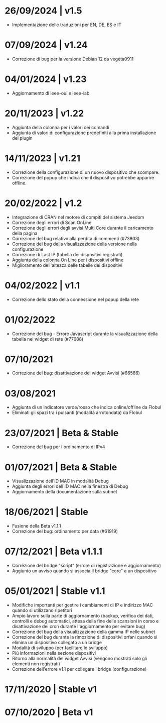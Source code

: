 # 26/09/2024 | v1.5
* Implementazione delle traduzioni per EN, DE, ES e IT

# 07/09/2024 | v1.24
* Correzione di bug per la versione Debian 12 da vegeta0911

# 04/01/2024 | v1.23
* Aggiornamento di ieee-oui e ieee-iab

# 20/11/2023 | v1.22
* Aggiunta della colonna per i valori dei comandi
* Aggiunta di valori di configurazione predefiniti alla prima installazione del plugin

# 14/11/2023 | v1.21
* Correzione della configurazione di un nuovo dispositivo che scompare.
* Correzione del popup che indica che il dispositivo potrebbe apparire offline.

# 20/02/2022 | v1.2
* Integrazione di CRAN nel motore di compiti del sistema Jeedom
* Correzione degli errori di Scan OnLine
* Correzione degli errori degli avvisi Multi Core durante il caricamento della pagina
* Correzione del bug relativo alla perdita di commenti (#73803)
* Correzione del bug della visualizzazione della versione nella configurazione
* Correzione di Last IP (tabella dei dispositivi registrati)
* Aggiunta della colonna On Line per i dispositivi offline
* Miglioramento dell'altezza delle tabelle dei dispositivi

# 04/02/2022 | v1.1
* Correzione dello stato della connessione nel popup della rete

# 01/02/2022
* Correzione del bug - Errore Javascript durante la visualizzazione della tabella nel widget di rete (#77688)

# 07/10/2021
* Correzione del bug: disattivazione del widget Avvisi (#66586)

# 03/08/2021
* Aggiunta di un indicatore verde/rosso che indica online/offline da Flobul
* Eliminati gli spazi tra i pulsanti (modalità arrotondata) da Flobul

# 23/07/2021 | Beta & Stable
* Correzione del bug per l'ordinamento di IPv4

# 01/07/2021 | Beta & Stable
* Visualizzazione dell'ID MAC in modalità Debug
* Aggiunta degli errori dell'ID MAC nella finestra di Debug
* Aggiornamento della documentazione sulla subnet

# 18/06/2021 | Stable
* Fusione della Beta v1.1.1
* Correzione del bug: ordinamento per data (#61919)

# 07/12/2021 | Beta v1.1.1
* Correzione del bridge "script" (errore di registrazione e aggiornamento)
* Aggiunto un avviso quando si associa il bridge "core" a un dispositivo

# 05/01/2021 | Stable v1.1
* Modifiche importanti per gestire i cambiamenti di IP e indirizzo MAC quando si utilizzano ripetitori
* Ampio lavoro sulla parte di aggiornamento (backup, verifica dei dati, controlli e debug automatici, attesa della fine delle scansioni in corso e disattivazione dei cron durante l'aggiornamento per evitare bug)
* Correzione del bug della visualizzazione della gamma IP nelle subnet
* Correzione del bug durante la rimozione di dispositivi orfani quando si elimina un dispositivo collegato a un bridge
* Modalità di sviluppo (per facilitare lo sviluppo)
* Più informazioni nella sezione dispositivi
* Ritorno alla normalità del widget Avvisi (vengono mostrati solo gli elementi non registrati)
* Correzione dell'errore v1.1 per collegare i bridge (configurazione)

# 17/11/2020 | Stable v1

# 07/10/2020 | Beta v1
